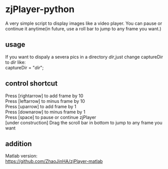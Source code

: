 # zjPlayer-python
A very simple script to display images like a video player. You can pause or continue it anytime(in future, use a roll bar to jump to any frame you want.)

## usage
If you want to dispaly a severa pics in a directory _dir_,just change captureDir to _dir_ like:  
captureDir = "_dir_";

## control shortcut
Press [rightarrow] to add frame by 10  
Press [leftarrow] to minus frame by 10  
Press [uparrow] to add frame by 1  
Press [downarow] to minus frame by 1  
Press [space] to pause or continue zjPlayer  
[under construction] Drag the scroll bar in bottom to jump to any frame you want  

## addition
Matlab version:  
https://github.com/ZhaoJinHA/zjPlayer-matlab

